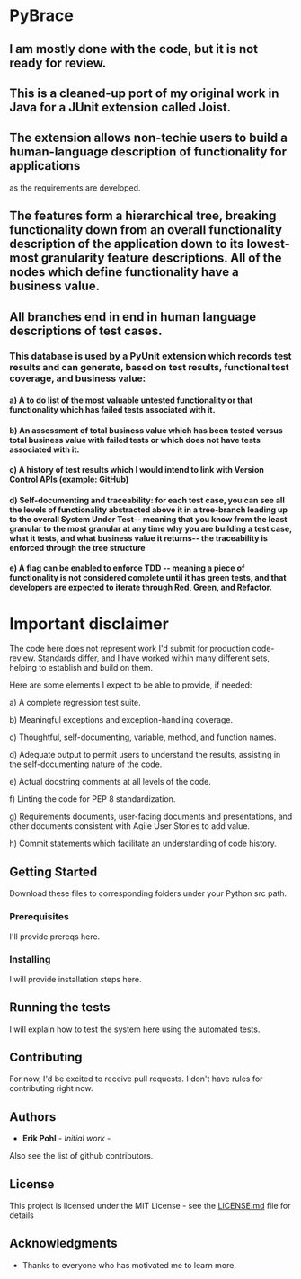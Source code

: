 # PyBrace

## I am mostly done with the code, but it is not ready for review.

## This is a cleaned-up port of my original work in Java for a JUnit extension called Joist.

## The extension allows non-techie users to build a human-language description of functionality for applications  
as the requirements are developed.

## The features form a hierarchical tree, breaking functionality down from an overall functionality description of the application down to its lowest-most granularity feature descriptions.  All of the nodes which define functionality have a business value.  

## All branches end in end in human language descriptions of test cases.

### This database is used by a PyUnit extension which records test results and can generate, based on test results, functional test coverage, and business value:

#### a) A to do list of the most valuable untested functionality or that functionality which has failed tests associated with it.

#### b) An assessment of total business value which has been tested versus total business value with failed tests or which does not have tests associated with it.

#### c) A history of test results which I would intend to link with Version Control APIs (example: GitHub)

#### d) Self-documenting and traceability: for each test case, you can see all the levels of functionality abstracted above it in a tree-branch leading up to the overall System Under Test-- meaning that you know from the least granular to the most granular at any time why you are building a test case, what it tests, and what business value it returns-- the traceability is enforced through the tree structure

#### e) A flag can be enabled to enforce TDD -- meaning a piece of functionality is not considered complete until it has green tests, and that developers are expected to iterate through Red, Green, and Refactor.




# Important disclaimer

The code here does not represent work I'd submit for production code-review.  Standards differ, and I have worked within many different
sets, helping to establish and build on them.

Here are some elements I expect to be able to provide, if needed:

a) A complete regression test suite.

b) Meaningful exceptions and exception-handling coverage.

c) Thoughtful, self-documenting, variable, method, and function names.

d) Adequate output to permit users to understand the results, assisting in the self-documenting nature of the code.

e) Actual docstring comments at all levels of the code.

f) Linting the code for PEP 8 standardization.

g) Requirements documents, user-facing documents and presentations, and other documents consistent with Agile User Stories to add value.

h) Commit statements which facilitate an understanding of code history.

## Getting Started

Download these files to corresponding folders under your Python src path.

### Prerequisites

I'll provide prereqs here.

### Installing

I will provide installation steps here.

## Running the tests

I will explain how to test the system here using the automated tests.

## Contributing

For now, I'd be excited to receive pull requests.  I don't have rules for contributing right now.

## Authors

* **Erik Pohl** - *Initial work* - 

Also see the list of github contributors.

## License

This project is licensed under the MIT License - see the [LICENSE.md](LICENSE.md) file for details

## Acknowledgments

* Thanks to everyone who has motivated me to learn more.
